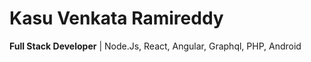 # Kasu Venkata Ramireddy

**Full Stack Developer** | Node.Js, React, Angular, Graphql, PHP, Android

